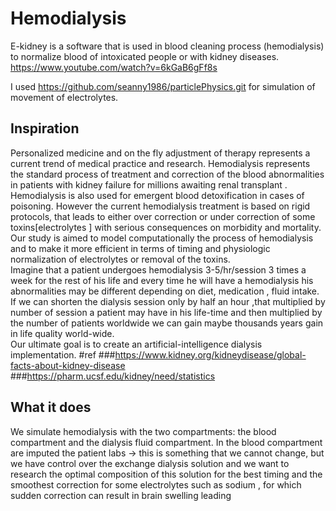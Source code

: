 # Hemodialysis

E-kidney is a software that is used in blood cleaning process (hemodialysis) to normalize blood of intoxicated people or with kidney diseases.
https://www.youtube.com/watch?v=6kGaB6gFf8s

I used https://github.com/seanny1986/particlePhysics.git for simulation of movement of electrolytes.


## Inspiration

Personalized medicine and on the fly adjustment of therapy represents a current trend of medical practice and research.
Hemodialysis represents the standard  process of treatment and correction of the blood abnormalities in patients with kidney failure for millions awaiting renal transplant . Hemodialysis is also used for emergent  blood detoxification in cases of poisoning. However the current hemodialysis treatment is based on rigid protocols, that leads to either over correction or under correction  of some toxins[electrolytes ] with serious consequences on morbidity and mortality. 
 Our study is aimed to model computationally the process of hemodialysis and  to make it more efficient in terms of timing and physiologic normalization of electrolytes or removal of the toxins.  
 Imagine that a patient undergoes hemodialysis 3-5/hr/session 3 times a week for the rest of his life and every time he will have a hemodialysis his abnormalities may be different depending on diet, medication , fluid intake. If we can shorten the dialysis session only by half an hour ,that multiplied by number of session  a patient may have in his life-time and then multiplied by the number of patients worldwide we can gain maybe thousands years gain in life quality world-wide.   
Our ultimate goal is to create an artificial-intelligence dialysis implementation. 
#ref
###https://www.kidney.org/kidneydisease/global-facts-about-kidney-disease
###https://pharm.ucsf.edu/kidney/need/statistics

## What it does
We simulate hemodialysis with the two compartments:
 the blood compartment and the dialysis fluid compartment.
In the blood compartment are imputed the patient labs -> this is something that we cannot change, but we have control over the exchange dialysis solution and we want to research the optimal composition of this solution for the best timing and the smoothest correction for some electrolytes such as sodium , for which sudden correction can result in brain swelling leading  
